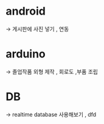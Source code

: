 # android
→ 게시판에 사진 넣기 , 연동
<br>
# arduino
→ 졸업작품 외형 제작 , 회로도 ,부품 조립
# DB
→ realtime database 사용해보기 , dfd 
